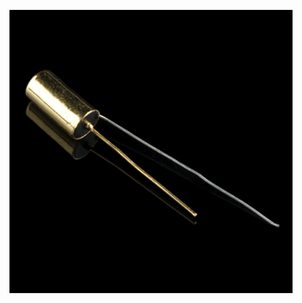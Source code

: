 ![Image](https://github.com/els187/github-slideshow/blob/meara-branch/_posts/shake_it.jpg?raw=true)
